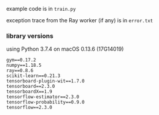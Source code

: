 example code is in `train.py`

exception trace from the Ray worker (if any) is in `error.txt`


### library versions

using Python 3.7.4
on macOS 0.13.6 (17G14019)

```
gym==0.17.2
numpy==1.18.5
ray==0.8.6
scikit-learn==0.21.3
tensorboard-plugin-wit==1.7.0
tensorboard==2.3.0
tensorboardX==1.9
tensorflow-estimator==2.3.0
tensorflow-probability==0.9.0
tensorflow==2.3.0
```